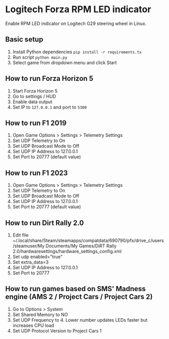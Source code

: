 # Logitech Forza RPM LED indicator
Enable RPM LED indicator on Logitech G29 steering wheel in Linux.

## Basic setup
1. Install Python dependencies `pip install -r requirements.tx`
2. Run script `python main.py`
3. Select game from dropdown menu and click Start

## How to run Forza Horizon 5
1. Start Forza Horizon 5
2. Go to settings / HUD
3. Enable data output
4. Set IP to `127.0.0.1` and port to `5300`

## How to run F1 2019
1. Open Game Options > Settings > Telemetry Settings
2. Set UDP Telemetry to On
3. Set UDP Broadcast Mode to Off
4. Set UDP IP Address to 127.0.0.1
5. Set Port to 20777 (default value)

## How to run F1 2023
1. Open Game Options > Settings > Telemetry Settings
2. Set UDP Telemetry to On
3. Set UDP Broadcast Mode to Off
4. Set UDP IP Address to 127.0.0.1
5. Set Port to 20777 (default value)

## How to run Dirt Rally 2.0
1. Edit file ~/.local/share/Steam/steamapps/compatdata/690790/pfx/drive_c/users/steamuser/My Documents/My Games/DiRT Rally 2.0/hardwaresettings/hardware_settings_config.xml
2. Set udp enabled="true"
3. Set extra_data=3
4. Set UDP IP Address to 127.0.0.1
5. Set Port to 20777

## How to run games based on SMS' Madness engine (AMS 2 / Project Cars / Project Cars 2)
1. Go to Options > System
2. Set Shared Memory to NO
3. Set UDP Frequency to 4. Lower number updates LEDs faster but increases CPU load
4. Set UDP Protocol Version to Project Cars 1
